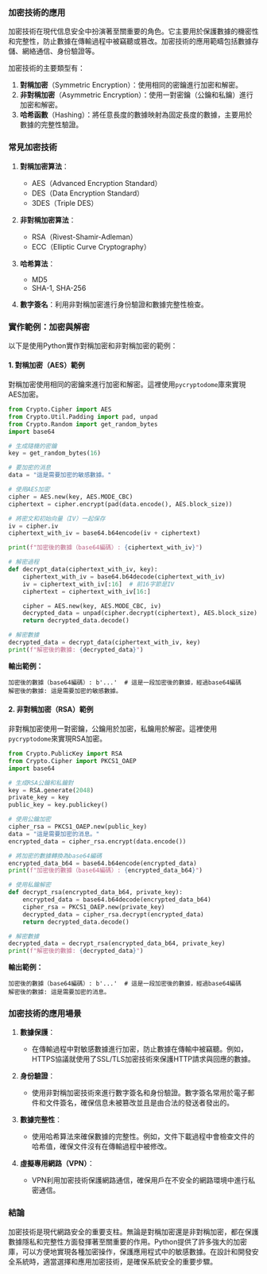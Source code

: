 ### 加密技術的應用

加密技術在現代信息安全中扮演著至關重要的角色。它主要用於保護數據的機密性和完整性，防止數據在傳輸過程中被竊聽或篡改。加密技術的應用範疇包括數據存儲、網絡通信、身份驗證等。

加密技術的主要類型有：

1. **對稱加密**（Symmetric Encryption）：使用相同的密鑰進行加密和解密。
2. **非對稱加密**（Asymmetric Encryption）：使用一對密鑰（公鑰和私鑰）進行加密和解密。
3. **哈希函數**（Hashing）：將任意長度的數據映射為固定長度的數據，主要用於數據的完整性驗證。

### 常見加密技術

1. **對稱加密算法**：
   - AES（Advanced Encryption Standard）
   - DES（Data Encryption Standard）
   - 3DES（Triple DES）

2. **非對稱加密算法**：
   - RSA（Rivest-Shamir-Adleman）
   - ECC（Elliptic Curve Cryptography）

3. **哈希算法**：
   - MD5
   - SHA-1, SHA-256

4. **數字簽名**：利用非對稱加密進行身份驗證和數據完整性檢查。

### 實作範例：加密與解密

以下是使用Python實作對稱加密和非對稱加密的範例：

#### 1. **對稱加密（AES）範例**

對稱加密使用相同的密鑰來進行加密和解密。這裡使用`pycryptodome`庫來實現AES加密。

```python
from Crypto.Cipher import AES
from Crypto.Util.Padding import pad, unpad
from Crypto.Random import get_random_bytes
import base64

# 生成隨機的密鑰
key = get_random_bytes(16)

# 要加密的消息
data = "這是需要加密的敏感數據。"

# 使用AES加密
cipher = AES.new(key, AES.MODE_CBC)
ciphertext = cipher.encrypt(pad(data.encode(), AES.block_size))

# 將密文和初始向量（IV）一起保存
iv = cipher.iv
ciphertext_with_iv = base64.b64encode(iv + ciphertext)

print(f"加密後的數據（base64編碼）: {ciphertext_with_iv}")

# 解密過程
def decrypt_data(ciphertext_with_iv, key):
    ciphertext_with_iv = base64.b64decode(ciphertext_with_iv)
    iv = ciphertext_with_iv[:16]  # 前16字節是IV
    ciphertext = ciphertext_with_iv[16:]

    cipher = AES.new(key, AES.MODE_CBC, iv)
    decrypted_data = unpad(cipher.decrypt(ciphertext), AES.block_size)
    return decrypted_data.decode()

# 解密數據
decrypted_data = decrypt_data(ciphertext_with_iv, key)
print(f"解密後的數據: {decrypted_data}")
```

**輸出範例：**

```
加密後的數據（base64編碼）: b'...'  # 這是一段加密後的數據，經過base64編碼
解密後的數據: 這是需要加密的敏感數據。
```

#### 2. **非對稱加密（RSA）範例**

非對稱加密使用一對密鑰，公鑰用於加密，私鑰用於解密。這裡使用`pycryptodome`來實現RSA加密。

```python
from Crypto.PublicKey import RSA
from Crypto.Cipher import PKCS1_OAEP
import base64

# 生成RSA公鑰和私鑰對
key = RSA.generate(2048)
private_key = key
public_key = key.publickey()

# 使用公鑰加密
cipher_rsa = PKCS1_OAEP.new(public_key)
data = "這是需要加密的消息。"
encrypted_data = cipher_rsa.encrypt(data.encode())

# 將加密的數據轉換為base64編碼
encrypted_data_b64 = base64.b64encode(encrypted_data)
print(f"加密後的數據（base64編碼）: {encrypted_data_b64}")

# 使用私鑰解密
def decrypt_rsa(encrypted_data_b64, private_key):
    encrypted_data = base64.b64decode(encrypted_data_b64)
    cipher_rsa = PKCS1_OAEP.new(private_key)
    decrypted_data = cipher_rsa.decrypt(encrypted_data)
    return decrypted_data.decode()

# 解密數據
decrypted_data = decrypt_rsa(encrypted_data_b64, private_key)
print(f"解密後的數據: {decrypted_data}")
```

**輸出範例：**

```
加密後的數據（base64編碼）: b'...'  # 這是一段加密後的數據，經過base64編碼
解密後的數據: 這是需要加密的消息。
```

### 加密技術的應用場景

1. **數據保護**：
   - 在傳輸過程中對敏感數據進行加密，防止數據在傳輸中被竊聽。例如，HTTPS協議就使用了SSL/TLS加密技術來保護HTTP請求與回應的數據。

2. **身份驗證**：
   - 使用非對稱加密技術來進行數字簽名和身份驗證。數字簽名常用於電子郵件和文件簽名，確保信息未被篡改並且是由合法的發送者發出的。

3. **數據完整性**：
   - 使用哈希算法來確保數據的完整性。例如，文件下載過程中會檢查文件的哈希值，確保文件沒有在傳輸過程中被修改。

4. **虛擬專用網路（VPN）**：
   - VPN利用加密技術保護網路通信，確保用戶在不安全的網路環境中進行私密通信。

### 結論

加密技術是現代網路安全的重要支柱。無論是對稱加密還是非對稱加密，都在保護數據隱私和完整性方面發揮著至關重要的作用。Python提供了許多強大的加密庫，可以方便地實現各種加密操作，保護應用程式中的敏感數據。在設計和開發安全系統時，適當選擇和應用加密技術，是確保系統安全的重要步驟。